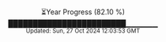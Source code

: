 <p align="center">
⏳Year Progress (82.10 %)<br>
████████████████████████▁▁▁▁▁▁ <br>
<sub>Updated: Sun, 27 Oct 2024 12:03:53 GMT</sub>
</p>

